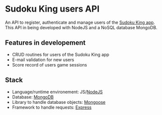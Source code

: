 # Sudoku King users API
An API to register, authenticate and manage users of the [Sudoku King app](https://github.com/marcus-castanho/sudokuking). This API in being developed with NodeJS and a NoSQL database MongoDB.

## Features in developement
- CRUD routines for users of the Sudoku King app
- E-mail validation for new users
- Score record of users game sessions

## Stack
- Language/runtime environement: JS/[NodeJS](https://nodejs.org/en/)
- Database: [MongoDB](https://www.mongodb.com/)
- Library to handle database objects: [Mongoose](https://github.com/Automattic/mongoose)
- Framework to handle requests: [Express](https://github.com/expressjs/express)